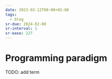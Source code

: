 ```yaml
---
date: 2023-03-12T00:00+03:00
tags:
  - blog
sr-due: 2024-02-08
sr-interval: 1
sr-ease: 227
---
```


# Programming paradigm

TODO: add term
